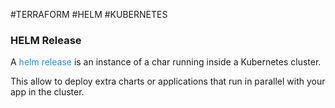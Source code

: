#TERRAFORM #HELM #KUBERNETES 

### HELM Release

A <span style="color:DodgerBlue;">helm release</span> is an instance of a char running inside a Kubernetes cluster. 

This allow to deploy extra charts or applications that run in parallel with your app in the cluster. 

